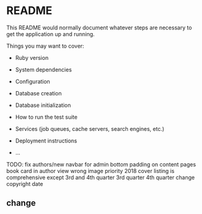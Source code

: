 # README

This README would normally document whatever steps are necessary to get the
application up and running.

Things you may want to cover:

* Ruby version

* System dependencies

* Configuration

* Database creation

* Database initialization

* How to run the test suite

* Services (job queues, cache servers, search engines, etc.)

* Deployment instructions

* ...

TODO: fix authors/new 
navbar for admin 
bottom padding on content pages 
book card in author view wrong image priority
2018 cover listing is comprehensive except 3rd and 4th quarter
3rd quarter 
4th quarter
change copyright date 

## change